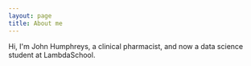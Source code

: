 ```yaml
---
layout: page
title: About me
---
```


Hi, I'm John Humphreys, a clinical pharmacist, and now a data science student at LambdaSchool.
